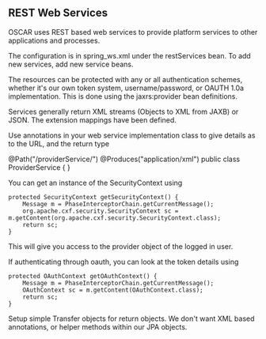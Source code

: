 REST Web Services
-----------------

OSCAR uses REST based web services to provide platform services to other applications and processes.

The configuration is in spring_ws.xml under the restServices bean. To add new services, add new 
service beans.

The resources can be protected with any or all authentication schemes, whether it's our own
token system, username/password, or OAUTH 1.0a implementation. This is done using the jaxrs:provider
bean definitions.

Services generally return XML streams (Objects to XML from JAXB) or JSON. The extension mappings
have been defined.

Use annotations in your web service implementation class to give details as to the URL, and the return type

@Path("/providerService/")
@Produces("application/xml")
public class ProviderService {
}

You can get an instance of the SecurityContext using

	protected SecurityContext getSecurityContext() {
		Message m = PhaseInterceptorChain.getCurrentMessage();
    	org.apache.cxf.security.SecurityContext sc = m.getContent(org.apache.cxf.security.SecurityContext.class);
    	return sc;
	}

This will give you access to the provider object of the logged in user.


If authenticating through oauth, you can look at the token details using


	protected OAuthContext getOAuthContext() {
		Message m = PhaseInterceptorChain.getCurrentMessage();
		OAuthContext sc = m.getContent(OAuthContext.class);
    	return sc;
	}
	
	
	
Setup simple Transfer objects for return objects. We don't want XML based annotations, or helper methods
within our JPA objects.

